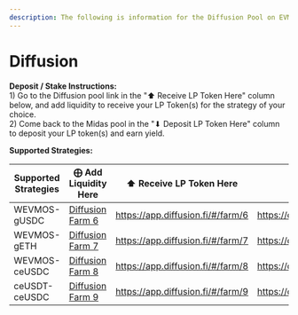 ```yaml
---
description: The following is information for the Diffusion Pool on EVMOS
---
```


# Diffusion

**Deposit / Stake Instructions:**\
1\) Go to the Diffusion pool link in the "⬆️ Receive LP Token Here" column below, and add liquidity to receive your LP Token(s) for the strategy of your choice.\
2\) Come back to the Midas pool in the "⬇ Deposit LP Token Here" column to deposit your LP token(s) and earn yield.

**Supported Strategies:**

<table><thead><tr><th width="203.7142857142857">Supported Strategies</th><th>⨁ Add Liquidity Here</th><th width="159" align="center">⬆️ Receive LP Token Here</th><th width="150">⬇ Deposit LP Token Here</th><th>Strategy Documentation</th></tr></thead><tbody><tr><td>WEVMOS-gUSDC</td><td><a href="https://app.diffusion.fi/#/farm/6">Diffusion Farm 6</a></td><td align="center"><a href="https://app.diffusion.fi/#/farm/6">https://app.diffusion.fi/#/farm/6</a></td><td><a href="https://development.midascapital.xyz/9001/pool/0">https://development.midascapital.xyz/9001/pool/0</a></td><td><a href="https://docs.diffusion.fi/docs/diffusion-academy/liquidity-mining/farms">https://docs.diffusion.fi/docs/diffusion-academy/liquidity-mining/farms</a></td></tr><tr><td>WEVMOS-gETH</td><td><a href="https://app.diffusion.fi/#/farm/7">Diffusion Farm 7</a></td><td align="center"><a href="https://app.diffusion.fi/#/farm/6">https://app.diffusion.fi/#/farm/7</a></td><td><a href="https://development.midascapital.xyz/9001/pool/0">https://development.midascapital.xyz/9001/pool/0</a></td><td><a href="https://docs.diffusion.fi/docs/diffusion-academy/liquidity-mining/farms">https://docs.diffusion.fi/docs/diffusion-academy/liquidity-mining/farms</a></td></tr><tr><td>WEVMOS-ceUSDC</td><td><a href="https://app.diffusion.fi/#/farm/8">Diffusion Farm 8</a></td><td align="center"><a href="https://app.diffusion.fi/#/farm/6">https://app.diffusion.fi/#/farm/8</a></td><td><a href="https://development.midascapital.xyz/9001/pool/0">https://development.midascapital.xyz/9001/pool/0</a></td><td><a href="https://docs.diffusion.fi/docs/diffusion-academy/liquidity-mining/farms">https://docs.diffusion.fi/docs/diffusion-academy/liquidity-mining/farms</a></td></tr><tr><td>ceUSDT-ceUSDC</td><td><a href="https://app.diffusion.fi/#/farm/9">Diffusion Farm 9</a></td><td align="center"><a href="https://app.diffusion.fi/#/farm/6">https://app.diffusion.fi/#/farm/9</a></td><td><a href="https://development.midascapital.xyz/9001/pool/0">https://development.midascapital.xyz/9001/pool/0</a></td><td><a href="https://docs.diffusion.fi/docs/diffusion-academy/liquidity-mining/farms">https://docs.diffusion.fi/docs/diffusion-academy/liquidity-mining/farms</a></td></tr></tbody></table>

